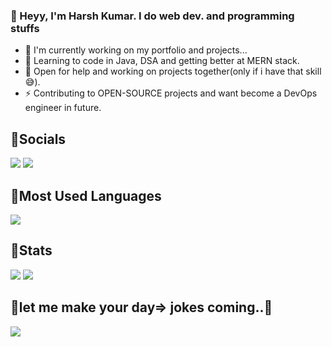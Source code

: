 ###                                        👋 Heyy, I'm Harsh Kumar. I do web dev. and programming stuffs

- 🔭 I'm currently working on my portfolio and projects...
- 🌱 Learning to code in Java, DSA and getting better at MERN stack.
- 💬 Open for help and working on projects together(only if i have that skill😅).
- ⚡ Contributing to OPEN-SOURCE projects and want become a DevOps engineer in future.

## 🔗Socials 
[<img src="https://img.shields.io/badge/Twitter-1DA1F2?style=for-the-badge&logo=twitter&logoColor=white"/>](https://twitter.com/harshk_t)
[<img src="https://img.shields.io/badge/Instagram-E4405F?style=for-the-badge&logo=instagram&logoColor=white"/>](https://www.instagram.com/harshk_t/)

## 🔗Most Used Languages
<img src="https://github-readme-stats.vercel.app/api/top-langs/?username=harshk-codes&theme=blue-green"/>

## 🔗Stats
<img src="https://github-readme-stats.vercel.app/api?username=harshk-codes&show_icons=true">
<img src="https://komarev.com/ghpvc/?username=harshk-codes"/>


## 🤪let me make your day=> jokes coming..🚂
<img src="https://readme-jokes.vercel.app/api"/>
